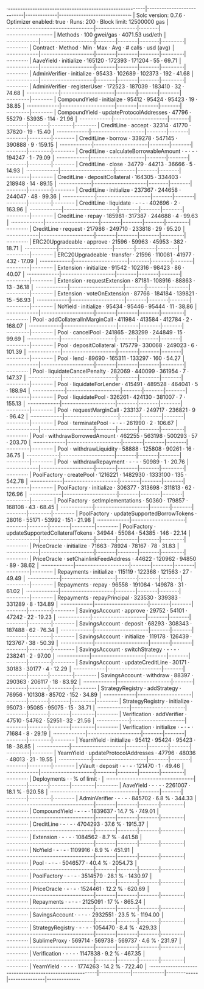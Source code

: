 ·--------------------------------------------------------|---------------------------|-------------|-----------------------------·
|                  Solc version: 0.7.6                   ·  Optimizer enabled: true  ·  Runs: 200  ·  Block limit: 12500000 gas  │
·························································|···························|·············|······························
|  Methods                                               ·              100 gwei/gas               ·       4071.53 usd/eth       │
·····················|···································|·············|·············|·············|···············|··············
|  Contract          ·  Method                           ·  Min        ·  Max        ·  Avg        ·  # calls      ·  usd (avg)  │
·····················|···································|·············|·············|·············|···············|··············
|  AaveYield         ·  initialize                       ·     165120  ·     172393  ·     171204  ·           55  ·      69.71  │
·····················|···································|·············|·············|·············|···············|··············
|  AdminVerifier     ·  initialize                       ·      95433  ·     102689  ·     102373  ·          192  ·      41.68  │
·····················|···································|·············|·············|·············|···············|··············
|  AdminVerifier     ·  registerUser                     ·     172523  ·     187039  ·     183410  ·           32  ·      74.68  │
·····················|···································|·············|·············|·············|···············|··············
|  CompoundYield     ·  initialize                       ·      95412  ·      95424  ·      95423  ·           19  ·      38.85  │
·····················|···································|·············|·············|·············|···············|··············
|  CompoundYield     ·  updateProtocolAddresses          ·      47796  ·      55279  ·      53935  ·          114  ·      21.96  │
·····················|···································|·············|·············|·············|···············|··············
|  CreditLine        ·  accept                           ·      32314  ·      41770  ·      37820  ·           19  ·      15.40  │
·····················|···································|·············|·············|·············|···············|··············
|  CreditLine        ·  borrow                           ·     339278  ·     547145  ·     390888  ·            9  ·     159.15  │
·····················|···································|·············|·············|·············|···············|··············
|  CreditLine        ·  calculateBorrowableAmount        ·          -  ·          -  ·     194247  ·            1  ·      79.09  │
·····················|···································|·············|·············|·············|···············|··············
|  CreditLine        ·  close                            ·      34779  ·      44213  ·      36666  ·            5  ·      14.93  │
·····················|···································|·············|·············|·············|···············|··············
|  CreditLine        ·  depositCollateral                ·     164305  ·     334403  ·     218948  ·           14  ·      89.15  │
·····················|···································|·············|·············|·············|···············|··············
|  CreditLine        ·  initialize                       ·     237367  ·     244658  ·     244047  ·           48  ·      99.36  │
·····················|···································|·············|·············|·············|···············|··············
|  CreditLine        ·  liquidate                        ·          -  ·          -  ·     402696  ·            2  ·     163.96  │
·····················|···································|·············|·············|·············|···············|··············
|  CreditLine        ·  repay                            ·     185981  ·     317387  ·     244688  ·            4  ·      99.63  │
·····················|···································|·············|·············|·············|···············|··············
|  CreditLine        ·  request                          ·     217986  ·     249710  ·     233818  ·           29  ·      95.20  │
·····················|···································|·············|·············|·············|···············|··············
|  ERC20Upgradeable  ·  approve                          ·      21596  ·      59963  ·      45953  ·          382  ·      18.71  │
·····················|···································|·············|·············|·············|···············|··············
|  ERC20Upgradeable  ·  transfer                         ·      21596  ·     110081  ·      41977  ·          432  ·      17.09  │
·····················|···································|·············|·············|·············|···············|··············
|  Extension         ·  initialize                       ·      91542  ·     102316  ·      98423  ·           86  ·      40.07  │
·····················|···································|·············|·············|·············|···············|··············
|  Extension         ·  requestExtension                 ·      87181  ·     108916  ·      88863  ·           13  ·      36.18  │
·····················|···································|·············|·············|·············|···············|··············
|  Extension         ·  voteOnExtension                  ·      87766  ·     184184  ·     139821  ·           15  ·      56.93  │
·····················|···································|·············|·············|·············|···············|··············
|  NoYield           ·  initialize                       ·      95434  ·      95446  ·      95444  ·           11  ·      38.86  │
·····················|···································|·············|·············|·············|···············|··············
|  Pool              ·  addCollateralInMarginCall        ·     411984  ·     413584  ·     412784  ·            2  ·     168.07  │
·····················|···································|·············|·············|·············|···············|··············
|  Pool              ·  cancelPool                       ·     241865  ·     283299  ·     244849  ·           15  ·      99.69  │
·····················|···································|·············|·············|·············|···············|··············
|  Pool              ·  depositCollateral                ·     175779  ·     330068  ·     249023  ·            6  ·     101.39  │
·····················|···································|·············|·············|·············|···············|··············
|  Pool              ·  lend                             ·      89690  ·     165311  ·     133297  ·          160  ·      54.27  │
·····················|···································|·············|·············|·············|···············|··············
|  Pool              ·  liquidateCancelPenalty           ·     282069  ·     440099  ·     361954  ·            7  ·     147.37  │
·····················|···································|·············|·············|·············|···············|··············
|  Pool              ·  liquidateForLender               ·     415491  ·     489528  ·     464041  ·            5  ·     188.94  │
·····················|···································|·············|·············|·············|···············|··············
|  Pool              ·  liquidatePool                    ·     326261  ·     424130  ·     381007  ·            7  ·     155.13  │
·····················|···································|·············|·············|·············|···············|··············
|  Pool              ·  requestMarginCall                ·     233137  ·     249717  ·     236821  ·            9  ·      96.42  │
·····················|···································|·············|·············|·············|···············|··············
|  Pool              ·  terminatePool                    ·          -  ·          -  ·     261990  ·            2  ·     106.67  │
·····················|···································|·············|·············|·············|···············|··············
|  Pool              ·  withdrawBorrowedAmount           ·     462255  ·     563198  ·     500293  ·           57  ·     203.70  │
·····················|···································|·············|·············|·············|···············|··············
|  Pool              ·  withdrawLiquidity                ·      58888  ·     125808  ·      90261  ·           16  ·      36.75  │
·····················|···································|·············|·············|·············|···············|··············
|  Pool              ·  withdrawRepayment                ·          -  ·          -  ·      50989  ·            1  ·      20.76  │
·····················|···································|·············|·············|·············|···············|··············
|  PoolFactory       ·  createPool                       ·    1216221  ·    1482930  ·    1333100  ·          135  ·     542.78  │
·····················|···································|·············|·············|·············|···············|··············
|  PoolFactory       ·  initialize                       ·     306377  ·     313698  ·     311813  ·           62  ·     126.96  │
·····················|···································|·············|·············|·············|···············|··············
|  PoolFactory       ·  setImplementations               ·      50360  ·     179857  ·     168108  ·           43  ·      68.45  │
·····················|···································|·············|·············|·············|···············|··············
|  PoolFactory       ·  updateSupportedBorrowTokens      ·      28016  ·      55171  ·      53992  ·          151  ·      21.98  │
·····················|···································|·············|·············|·············|···············|··············
|  PoolFactory       ·  updateSupportedCollateralTokens  ·      34944  ·      55084  ·      54385  ·          146  ·      22.14  │
·····················|···································|·············|·············|·············|···············|··············
|  PriceOracle       ·  initialize                       ·      71663  ·      78924  ·      78167  ·           78  ·      31.83  │
·····················|···································|·············|·············|·············|···············|··············
|  PriceOracle       ·  setChainlinkFeedAddress          ·      44622  ·     120962  ·      94850  ·           89  ·      38.62  │
·····················|···································|·············|·············|·············|···············|··············
|  Repayments        ·  initialize                       ·     115119  ·     122368  ·     121563  ·           27  ·      49.49  │
·····················|···································|·············|·············|·············|···············|··············
|  Repayments        ·  repay                            ·      96558  ·     191084  ·     149878  ·           31  ·      61.02  │
·····················|···································|·············|·············|·············|···············|··············
|  Repayments        ·  repayPrincipal                   ·     323530  ·     339383  ·     331289  ·            8  ·     134.89  │
·····················|···································|·············|·············|·············|···············|··············
|  SavingsAccount    ·  approve                          ·      29752  ·      54101  ·      47242  ·           22  ·      19.23  │
·····················|···································|·············|·············|·············|···············|··············
|  SavingsAccount    ·  deposit                          ·      68293  ·     308343  ·     187488  ·           62  ·      76.34  │
·····················|···································|·············|·············|·············|···············|··············
|  SavingsAccount    ·  initialize                       ·     119178  ·     126439  ·     123767  ·           38  ·      50.39  │
·····················|···································|·············|·············|·············|···············|··············
|  SavingsAccount    ·  switchStrategy                   ·          -  ·          -  ·     238241  ·            2  ·      97.00  │
·····················|···································|·············|·············|·············|···············|··············
|  SavingsAccount    ·  updateCreditLine                 ·      30171  ·      30183  ·      30177  ·            4  ·      12.29  │
·····················|···································|·············|·············|·············|···············|··············
|  SavingsAccount    ·  withdraw                         ·      88397  ·     290363  ·     206117  ·           18  ·      83.92  │
·····················|···································|·············|·············|·············|···············|··············
|  StrategyRegistry  ·  addStrategy                      ·      76956  ·     101308  ·      85702  ·          152  ·      34.89  │
·····················|···································|·············|·············|·············|···············|··············
|  StrategyRegistry  ·  initialize                       ·      95073  ·      95085  ·      95075  ·           15  ·      38.71  │
·····················|···································|·············|·············|·············|···············|··············
|  Verification      ·  addVerifier                      ·      47510  ·      54762  ·      52951  ·           32  ·      21.56  │
·····················|···································|·············|·············|·············|···············|··············
|  Verification      ·  initialize                       ·          -  ·          -  ·      71684  ·            8  ·      29.19  │
·····················|···································|·············|·············|·············|···············|··············
|  YearnYield        ·  initialize                       ·      95412  ·      95424  ·      95423  ·           18  ·      38.85  │
·····················|···································|·············|·············|·············|···············|··············
|  YearnYield        ·  updateProtocolAddresses          ·      47796  ·      48036  ·      48013  ·           21  ·      19.55  │
·····················|···································|·············|·············|·············|···············|··············
|  yVault            ·  deposit                          ·          -  ·          -  ·     121470  ·            1  ·      49.46  │
·····················|···································|·············|·············|·············|···············|··············
|  Deployments                                           ·                                         ·  % of limit   ·             │
·························································|·············|·············|·············|···············|··············
|  AaveYield                                             ·          -  ·          -  ·    2261007  ·       18.1 %  ·     920.58  │
·························································|·············|·············|·············|···············|··············
|  AdminVerifier                                         ·          -  ·          -  ·     845702  ·        6.8 %  ·     344.33  │
·························································|·············|·············|·············|···············|··············
|  CompoundYield                                         ·          -  ·          -  ·    1839637  ·       14.7 %  ·     749.01  │
·························································|·············|·············|·············|···············|··············
|  CreditLine                                            ·          -  ·          -  ·    4704293  ·       37.6 %  ·    1915.37  │
·························································|·············|·············|·············|···············|··············
|  Extension                                             ·          -  ·          -  ·    1084562  ·        8.7 %  ·     441.58  │
·························································|·············|·············|·············|···············|··············
|  NoYield                                               ·          -  ·          -  ·    1109916  ·        8.9 %  ·     451.91  │
·························································|·············|·············|·············|···············|··············
|  Pool                                                  ·          -  ·          -  ·    5046577  ·       40.4 %  ·    2054.73  │
·························································|·············|·············|·············|···············|··············
|  PoolFactory                                           ·          -  ·          -  ·    3514579  ·       28.1 %  ·    1430.97  │
·························································|·············|·············|·············|···············|··············
|  PriceOracle                                           ·          -  ·          -  ·    1524461  ·       12.2 %  ·     620.69  │
·························································|·············|·············|·············|···············|··············
|  Repayments                                            ·          -  ·          -  ·    2125091  ·         17 %  ·     865.24  │
·························································|·············|·············|·············|···············|··············
|  SavingsAccount                                        ·          -  ·          -  ·    2932551  ·       23.5 %  ·    1194.00  │
·························································|·············|·············|·············|···············|··············
|  StrategyRegistry                                      ·          -  ·          -  ·    1054470  ·        8.4 %  ·     429.33  │
·························································|·············|·············|·············|···············|··············
|  SublimeProxy                                          ·     569714  ·     569738  ·     569737  ·        4.6 %  ·     231.97  │
·························································|·············|·············|·············|···············|··············
|  Verification                                          ·          -  ·          -  ·    1147838  ·        9.2 %  ·     467.35  │
·························································|·············|·············|·············|···············|··············
|  YearnYield                                            ·          -  ·          -  ·    1774263  ·       14.2 %  ·     722.40  │
·--------------------------------------------------------|-------------|-------------|-------------|---------------|-------------·